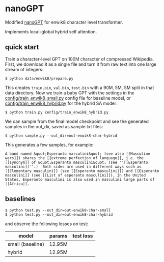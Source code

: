 # nanoGPT

Modified [nanoGPT](https://github.com/karpathy/nanoGPT) for enwik8 character level transformer.

Implements local-global hybrid self attention.

## quick start

Train a character-level GPT on 100M character of compressed Wikipedia. First, we download it as a single file and turn it from raw text into one large stream of integers:

```
$ python data/enwik8/prepare.py
```

This creates `train.bin`, `val.bin`, `test.bin` with a 90M, 5M, 5M split in that data directory. Now we train a baby GPT with the settings in the [config/train_enwik8_small.py](config/train_enwik8_small.py) config file for baseline model, or [config/train_enwik8_hybrid.py](config/train_enwik8_hybrid.py) for the hybrid SA model:

```
$ python train.py config/train_enwik8_hybrid.py
```

We can sample from the final model checkpoint and see the generated samples in the out_dir, saved as sample.txt files:

```
$ python sample.py --out_dir=out-enwik8-char-hybrid
```

This generates a few samples, for example:

```
A band named &quot;Esperanto masculini&quot; (see also [[Masculine wars]]) shares the [[extreme perfection of language]], i.e. the [[synonym]] of &quot;Esperanto masculini&quot; (see ''[[Esperanto masculini]]''.)  Both sides are used in different ways such as [[Elementary masculini]] (see [[Esperanto masculini]]) and [[Esperanto masculini]] (see [[List of esperanto masculini]]). In the United States, Esperanto masculini is also used in masculini large parts of [[Africa]].
```

## baselines

```
$ python test.py --out_dir=out-enwik8-char-small
$ python test.py --out_dir=out-enwik8-char-hybrid
```

and observe the following losses on test:

| model            | params | test loss |
| ---------------- | ------ | --------- |
| small (baseline) | 12.95M |           |
| hybrid           | 12.95M |           |

